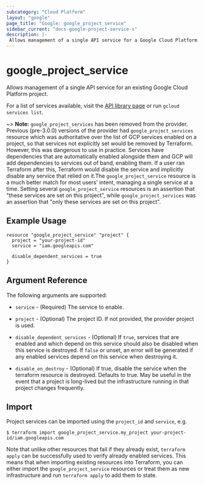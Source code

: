 ```yaml
---
subcategory: "Cloud Platform"
layout: "google"
page_title: "Google: google_project_service"
sidebar_current: "docs-google-project-service-x"
description: |-
 Allows management of a single API service for a Google Cloud Platform project.
---
```


# google\_project\_service

Allows management of a single API service for an existing Google Cloud Platform project. 

For a list of services available, visit the
[API library page](https://console.cloud.google.com/apis/library) or run `gcloud services list`.

~> **Note:** `google_project_services` has been removed from the provider. Previous (pre-3.0.0) versions of the provider had `google_project_services` resource which was authoritative over the list of GCP services enabled on a project, so that services not explicitly set would be removed by Terraform. However, this was dangerous to use in practice. Services have dependencies that are automatically enabled alongside them and GCP will add dependencies to services out of band, enabling them. If a user ran Terraform after this, Terraform would disable the service and implicitly disable any service that relied on it.The `google_project_service` resource is a much better match for most users' intent, managing a single service at a time. Setting several `google_project_service` resources is an assertion that "these services are set on this project", while `google_project_services` was an assertion that "only these services are set on this project".

## Example Usage

```hcl
resource "google_project_service" "project" {
  project = "your-project-id"
  service = "iam.googleapis.com"

  disable_dependent_services = true
}
```

## Argument Reference

The following arguments are supported:

* `service` - (Required) The service to enable.

* `project` - (Optional) The project ID. If not provided, the provider project is used.

* `disable_dependent_services` - (Optional) If `true`, services that are enabled and which depend on this service should also be disabled when this service is destroyed.
If `false` or unset, an error will be generated if any enabled services depend on this service when destroying it.

* `disable_on_destroy` - (Optional) If true, disable the service when the terraform resource is destroyed.  Defaults to true.  May be useful in the event that a project is long-lived but the infrastructure running in that project changes frequently.

## Import

Project services can be imported using the `project_id` and `service`, e.g.

```
$ terraform import google_project_service.my_project your-project-id/iam.googleapis.com
```

Note that unlike other resources that fail if they already exist, `terraform apply` can be successfully used to verify already enabled services. This means that when importing existing resources into Terraform, you can either import the `google_project_service` resources or treat them as new infrastructure and run `terraform apply` to add them to state.
